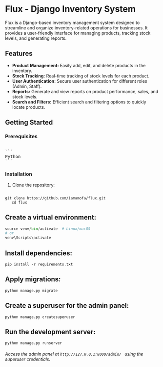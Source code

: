 # Flux - Django Inventory System

Flux is a Django-based inventory management system designed to streamline and organize inventory-related operations for businesses. It provides a user-friendly interface for managing products, tracking stock levels, and generating reports.

## Features

- **Product Management:** Easily add, edit, and delete products in the inventory.
- **Stock Tracking:** Real-time tracking of stock levels for each product.
- **User Authentication:** Secure user authentication for different roles (Admin, Staff).
- **Reports:** Generate and view reports on product performance, sales, and stock levels.
- **Search and Filters:** Efficient search and filtering options to quickly locate products.

## Getting Started

### Prerequisites

<pre> 
```
Python  
```
</pre>

### Installation

1. Clone the repository:

   <pre>
```
git clone https://github.com/iamamofa/flux.git
   cd flux
```
</pre>

## Create a virtual environment:


``` python -m venv venv
source venv/bin/activate  # Linux/macOS
# or
venv\Scripts\activate
```

## Install dependencies:

``` pip install -r requirements.txt ```

## Apply migrations:

``` python manage.py migrate ```
## Create a superuser for the admin panel:
 
``` python manage.py createsuperuser ```

## Run the development server:
```python manage.py runserver```
###### Access the admin panel at ```http://127.0.0.1:8000/admin/ ``` using the superuser credentials.
